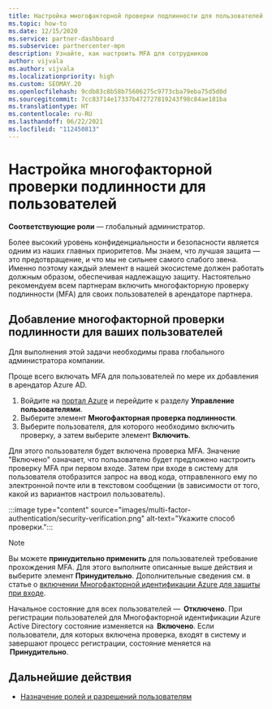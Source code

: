 ```yaml
---
title: Настройка многофакторной проверки подлинности для пользователей
ms.topic: how-to
ms.date: 12/15/2020
ms.service: partner-dashboard
ms.subservice: partnercenter-mpn
description: Узнайте, как настроить MFA для сотрудников
author: vijvala
ms.author: vijvala
ms.localizationpriority: high
ms.custom: SEOMAY.20
ms.openlocfilehash: 9cdb83c8b58b75606275c9773cba79eba75d5d0d
ms.sourcegitcommit: 7cc83714e17337b472727819243f98c84ae181ba
ms.translationtype: HT
ms.contentlocale: ru-RU
ms.lasthandoff: 06/22/2021
ms.locfileid: "112450813"
---
```

# <a name="set-up-your-users-with-multi-factor-authentication"></a>Настройка многофакторной проверки подлинности для пользователей

**Соответствующие роли** — глобальный администратор.

Более высокий уровень конфиденциальности и безопасности является одним из наших главных приоритетов. Мы знаем, что лучшая защита — это предотвращение, и что мы не сильнее самого слабого звена. Именно поэтому каждый элемент в нашей экосистеме должен работать должным образом, обеспечивая надлежащую защиту. Настоятельно рекомендуем всем партнерам включить многофакторную проверку подлинности (MFA) для своих пользователей в арендаторе партнера. 

## <a name="add-multi-factor-authentication-for-your-users"></a>Добавление многофакторной проверки подлинности для ваших пользователей

Для выполнения этой задачи необходимы права глобального администратора компании.

Проще всего включать MFA для пользователей по мере их добавления в арендатор Azure AD.

1. Войдите на [портал Azure](https://portal.azure.com) и перейдите к разделу **Управление пользователями**.
1. Выберите элемент **Многофакторная проверка подлинности**.
1. Выберите пользователя, для которого необходимо включить проверку, а затем выберите элемент **Включить**.

Для этого пользователя будет включена проверка MFA. Значение "Включено" означает, что пользователю будет предложено настроить проверку MFA при первом входе. Затем при входе в систему для пользователя отобразится запрос на ввод кода, отправленного ему по электронной почте или в текстовом сообщении (в зависимости от того, какой из вариантов настроил пользователь).  

:::image type="content" source="images/multi-factor-authentication/security-verification.png" alt-text="Укажите способ проверки.":::

>[!NOTE]
>Вы можете **принудительно применить** для пользователей требование прохождения MFA. Для этого выполните описанные выше действия и выберите элемент **Принудительно**. Дополнительные сведения см. в статье о [включении Многофакторной идентификации Azure для защиты при входе](/azure/active-directory/authentication/howto-mfa-userstates). 

Начальное состояние для всех пользователей —  **Отключено**. При регистрации пользователей для Многофакторной идентификации Azure Active Directory состояние изменяется на  **Включено**. Если пользователи, для которых включена проверка, входят в систему и завершают процесс регистрации, состояние меняется на  **Принудительно**. 

## <a name="next-steps"></a>Дальнейшие действия

- [Назначение ролей и разрешений пользователям](permissions-overview.md)